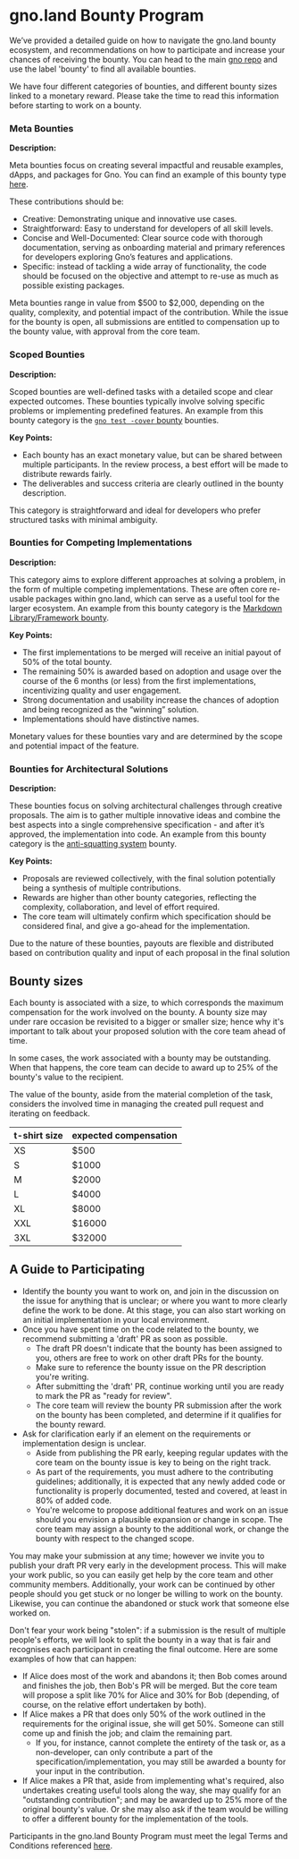 # gno.land Bounty Program 

We’ve provided a detailed guide on how to navigate the gno.land bounty ecosystem, and recommendations on how to participate and increase your chances of receiving the bounty. You can head to the main [gno repo](https://github.com/gnolang/gno) and use the label 'bounty' to find all available bounties. 

We have four different categories of bounties, and different bounty sizes linked to a monetary reward. Please take the time to read this information before starting to work on a bounty.

### Meta Bounties

**Description:**

Meta bounties focus on creating several impactful and reusable examples, dApps, and packages for Gno. You can find an example of this bounty type [here](https://github.com/gnolang/gno/issues/3084).

These contributions should be:

- Creative: Demonstrating unique and innovative use cases.
- Straightforward: Easy to understand for developers of all skill levels.
- Concise and Well-Documented: Clear source code with thorough documentation, serving as onboarding material and primary references for developers exploring Gno’s features and applications.
- Specific: instead of tackling a wide array of functionality, the code should be focused on the objective and attempt to re-use as much as possible existing packages.

Meta bounties range in value from $500 to $2,000, depending on the quality, complexity, and potential impact of the contribution. While the issue for the bounty is open, all submissions are entitled to compensation up to the bounty value, with approval from the core team.

### Scoped Bounties

**Description:**

Scoped bounties are well-defined tasks with a detailed scope and clear expected outcomes. These bounties typically involve solving specific problems or implementing predefined features. An example from this bounty category is the [`gno test -cover` bounty](https://github.com/gnolang/gno/issues/2908) bounties.

**Key Points:**

- Each bounty has an exact monetary value, but can be shared between multiple participants. In the review process, a best effort will be made to distribute rewards fairly.
- The deliverables and success criteria are clearly outlined in the bounty description.

This category is straightforward and ideal for developers who prefer structured tasks with minimal ambiguity.

### Bounties for Competing Implementations

**Description:**

This category aims to explore different approaches at solving a problem, in the form of multiple competing implementations. These are often core re-usable packages within gno.land, which can serve as a useful tool for the larger ecosystem. An example from this bounty category is the [Markdown Library/Framework bounty](https://github.com/gnolang/gno/issues/2753).

**Key Points:**

- The first implementations to be merged will receive an initial payout of 50% of the total bounty.
- The remaining 50% is awarded based on adoption and usage over the course of the 6 months (or less) from the first implementations, incentivizing quality and user engagement.
- Strong documentation and usability increase the chances of adoption and being recognized as the “winning” solution.
- Implementations should have distinctive names.

Monetary values for these bounties vary and are determined by the scope and potential impact of the feature.

### Bounties for Architectural Solutions

**Description:**

These bounties focus on solving architectural challenges through creative proposals. The aim is to gather multiple innovative ideas and combine the best aspects into a single comprehensive specification - and after it’s approved, the implementation into code. An example from this bounty category is the [anti-squatting system](https://github.com/gnolang/gno/issues/2727) bounty.

**Key Points:**

- Proposals are reviewed collectively, with the final solution potentially being a synthesis of multiple contributions.
- Rewards are higher than other bounty categories, reflecting the complexity, collaboration, and level of effort required.
- The core team will ultimately confirm which specification should be considered final, and give a go-ahead for the implementation.

Due to the nature of these bounties, payouts are flexible and distributed based on contribution quality and input of each proposal in the final solution


## Bounty sizes

Each bounty is associated with a size, to which corresponds the maximum compensation for the work involved on the bounty. A bounty size may under rare occasion be revisited to a bigger or smaller size; hence why it's important to talk about your proposed solution with the core team ahead of time.

In some cases, the work associated with a bounty may be outstanding. When that happens, the core team can decide to award up to 25% of the bounty's value to the recipient.

The value of the bounty, aside from the material completion of the task, considers the involved time in managing the created pull request and iterating on feedback.

| t-shirt size | expected compensation |
|--------------|-----------------------|
| XS           | $500                  |
| S            | $1000                 |
| M            | $2000                 |
| L            | $4000                 |
| XL           | $8000                 |
| XXL          | $16000                |
| 3XL          | $32000                |


##  A Guide to Participating

- Identify the bounty you want to work on, and join in the discussion on the issue for anything that is unclear; or where you want to more clearly define the work to be done. At this stage, you can also start working on an initial implementation in your local environment.
- Once you have spent time on the code related to the bounty, we recommend submitting a 'draft' PR as soon as possible.
    - The draft PR doesn't indicate that the bounty has been assigned to you, others are free to work on other draft PRs for the bounty.
    - Make sure to reference the bounty issue on the PR description you're writing.
    - After submitting the 'draft' PR, continue working until you are ready to mark the PR as "ready for review".
    - The core team will review the bounty PR submission after the work on the bounty has been completed, and determine if it qualifies for the bounty reward.
- Ask for clarification early if an element on the requirements or implementation design is unclear.
    - Aside from publishing the PR early, keeping regular updates with the core team on the bounty issue is key to being on the right track.
    - As part of the requirements, you must adhere to the contributing guidelines; additionally, it is expected that any newly added code or functionality is properly documented, tested and covered, at least in 80% of added code.
    - You're welcome to propose additional features and work on an issue should you envision a plausible expansion or change in scope. The core team may assign a bounty to the additional work, or change the bounty with respect to the changed scope.

You may make your submission at any time; however we invite you to publish your draft PR very early in the development process. This will make your work public, so you can easily get help by the core team and other community members. Additionally, your work can be continued by other people should you get stuck or no longer be willing to work on the bounty. Likewise, you can continue the abandoned or stuck work that someone else worked on.

Don't fear your work being "stolen": if a submission is the result of multiple people's efforts, we will look to split the bounty in a way that is fair and recognises each participant in creating the final outcome. Here are some examples of how that can happen:

- If Alice does most of the work and abandons it; then Bob comes around and finishes the job, then Bob's PR will be merged. But the core team will propose a split like 70% for Alice and 30% for Bob (depending, of course, on the relative effort undertaken by both).
- If Alice makes a PR that does only 50% of the work outlined in the requirements for the original issue, she will get 50%. Someone can still come up and finish the job; and claim the remaining part.
    - If you, for instance, cannot complete the entirety of the task or, as a non-developer, can only contribute a part of the specification/implementation, you may still be awarded a bounty for your input in the contribution.
- If Alice makes a PR that, aside from implementing what's required, also undertakes creating useful tools along the way, she may qualify for an "outstanding contribution"; and may be awarded up to 25% more of the original bounty's value. Or she may also ask if the team would be willing to offer a different bounty for the implementation of the tools.

Participants in the gno.land Bounty Program must meet the legal Terms and Conditions referenced [here](https://docs.google.com/document/d/e/2PACX-1vSUF-JwIXGscrNsc5QBD7Pa6i83mXUGogAEIf1wkeb_w42UgL3Lj6jFKMlNTdwEMUnhsLkjRlhe25K4/pub).
